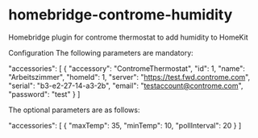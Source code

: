 # homebridge-controme-humidity
Homebridge plugin for controme thermostat to add humidity to HomeKit

Configuration
The following parameters are mandatory:

"accessories": [
  {
    "accessory": "ContromeThermostat",
    "id": 1,
    "name": "Arbeitszimmer",
    "homeId": 1,
    "server": "https://test.fwd.controme.com",
    "serial": "b3-e2-27-14-a3-2b",
    "email": "testaccount@controme.com",
    "password": "test"
  }
]


The optional parameters are as follows:

"accessories": [
  {
    "maxTemp": 35,
    "minTemp": 10,
    "pollInterval": 20
  }
]